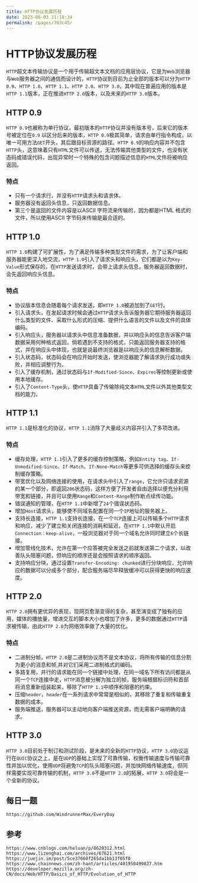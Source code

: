 ```yaml
---
title: HTTP协议发展历程
date: 2023-08-03 21:18:34
permalink: /pages/783c45/
---
```

# HTTP协议发展历程
`HTTP`超文本传输协议是一个用于传输超文本文档的应用层协议，它是为`Web`浏览器与`Web`服务器之间的通信而设计的，`HTTP`协议到目前为止全部的版本可以分为`HTTP 0.9`、`HTTP 1.0`、`HTTP 1.1`、`HTTP 2.0`、`HTTP 3.0`，其中现在普遍应用的版本是`HTTP 1.1`版本，正在推进`HTTP 2.0`版本，以及未来的`HTTP 3.0`版本。

## HTTP 0.9
`HTTP 0.9`也被称为单行协议，最初版本的`HTTP`协议并没有版本号，后来它的版本号被定位在`0.9` 以区分后来的版本，`HTTP 0.9`极其简单，请求由单行指令构成，以唯一可用方法`GET`开头，其后跟目标资源的路径。`HTTP 0.9`的响应内容并不包含`HTTP`头，这意味着只有`HTML`文件可以传送，无法传输其他类型的文件，也没有状态码或错误代码，出现异常时一个特殊的包含问题描述信息的`HTML`文件将被响应返回。

### 特点
* 只有一个请求行，并没有`HTTP`请求头和请求体。
* 服务器没有返回头信息，只返回数据信息。
* 第三个是返回的文件内容是以ASCII 字符流来传输的，因为都是HTML 格式的文件，所以使用ASCII 字节码来传输是最合适的。

## HTTP 1.0
`HTTP 1.0`构建了可扩展性，为了满足传输多种类型文件的需求，为了让客户端和服务器能更深入地交流，`HTTP 1.0`引入了请求头和响应头，它们都是以为`Key-Value`形式保存的，在`HTTP`发送请求时，会带上请求头信息，服务器返回数据时，会先返回响应头信息。

### 特点
* 协议版本信息会随着每个请求发送，即`HTTP 1.0`被追加到了`GET`行。
* 引入请求头，在发起请求时候会通过`HTTP`请求头告诉服务器它期待服务器返回什么类型的文件、采取什么形式的压缩、提供什么语言的文件以及文件的具体编码。
* 引入响应头，服务器以请求头中信息准备数据，并以响应头的信息告诉客户端数据采用何种格式返回，倘若遇到不支持的格式，只能返回服务器支持的格式，并在响应头中体现，也就是说最终浏览器是以响应头的信息解析数据。
* 引入状态码，状态码会在响应开始时发送，使浏览器能了解请求执行成功或失败，并相应调整行为。
* 引入了缓存机制，通过状态码与`If-Modified-Since`、`Expires`等控制更新或使用本地缓存。
* 引入了`Content-Type`头，使`HTTP`具备了传输除纯文本`HTML`文件以外其他类型文档的能力。

## HTTP 1.1
`HTTP 1.1`是标准化的协议，`HTTP 1.1`消除了大量歧义内容并引入了多项改进。

### 特点
* 缓存处理，`HTTP 1.1`引入了更多的缓存控制策略，例如`Entity tag`、`If-Unmodified-Since`、`If-Match`、`If-None-Match`等更多可供选择的缓存头来控制缓存策略。
* 带宽优化以及网络连接的使用，在请求头中引入了`range`，它允许只请求资源的某一个部分，即返回`206`状态码，这样方便了开发者自由选择以便充分利用带宽和链接，并且可以使用`Range`和`Content-Range`制作断点续传功能。
* 错误通知的管理，在`HTTP 1.1`中新增了`24`个错误状态码。
* 增加`Host`请求头，能够使不同域名配置在同一个`IP`地址的服务器上。
* 支持长连接，`HTTP 1.1`支持长连接，在一个`TCP`连接上可以传输多个`HTTP`请求和响应，减少了建立和关闭连接的消耗和延迟，在`HTTP 1.1`中默认开启`Connection：keep-alive`，一般浏览器对于同一个域名允许同时建立`6`个长链接。
* 增加管线化技术，允许在第一个应答被完全发送之前就发送第二个请求，以改善队头阻塞问题，但响应的顺序还是会按照请求的顺序返回。
* 支持响应分块，通过设置`Transfer-Encoding: chunked`进行分块响应，允许响应的数据可以分成多个部分，配合服务端尽早释放缓冲可以获得更快的响应速度。

## HTTP 2.0
`HTTP 2.0`拥有更优异的表现，现网页愈渐变得的复杂，甚至演变成了独有的应用，媒体的播放量，增进交互的脚本大小也增加了许多，更多的数据通过`HTTP`请求被传输，由此`HTTP 2.0`为网络效率做了大量的优化。

### 特点
* 二进制分帧，`HTTP 2.0`是二进制协议而不是文本协议，将所有传输的信息分割为更小的消息和帧,并对它们采用二进制格式的编码。
* 多路复用，并行的请求能在同一个链接中处理，在同一域名下所有访问都是从同一个`TCP`连接中走，`HTTP`消息被分解为独立的帧，服务端根据标识符和首部将消息重新组装起来，移除了`HTTP 1.1`中顺序和阻塞的约束。
* 压缩`header`，`header`在一系列请求中常常是相似的，其移除了重复和传输重复数据的成本。
* 服务端推送，服务器可以主动地向客户端推送资源，而无需客户端明确的请求。

## HTTP 3.0
`HTTP 3.0`目前处于制订和测试阶段，是未来的全新的`HTTP`协议，`HTTP 3.0`协议运行在`QUIC`协议之上，是在`UDP`的基础上实现了可靠传输，权衡传输速度与传输可靠性并加以优化，使用`UDP`将避免`TCP`的队头阻塞问题，并加快网络传输速度，但同样需要实现可靠传输的机制，`HTTP 3.0`不是`HTTP 2.0`的拓展，`HTTP 3.0`将会是一个全新的协议。

## 每日一题
```
https://github.com/WindrunnerMax/EveryDay
```

## 参考
```
https://www.cnblogs.com/heluan/p/8620312.html
https://www.lizenghai.com/archives/67621.html
https://juejin.im/post/5ce37660f265da1bb13f05f0
https://www.chainnews.com/zh-hant/articles/401950499827.htm
https://developer.mozilla.org/zh-CN/docs/Web/HTTP/Basics_of_HTTP/Evolution_of_HTTP
```
